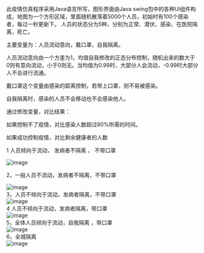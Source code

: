 此疫情仿真程序采用Java语言所写，图形界面由Java swing包中的各种UI组件构成，地图为一个方形区域，里面随机散落着5000个人员，初始时有100个感染者，每过一秒更新下。
人员的状态分为5种，分别为正常、潜伏、感染、在医院隔离，死亡。  

主要变量为：人员流动意向，戴口罩，自我隔离。  

人员流动意向由一个方差为1，均值自我修改的正态分布控制，随机出来的数大于0则有意向流动，小于0则无。当均值为0.99时，大部分人会流动，-0.99时大部分人不会进行流通。  

戴口罩这个变量由感染的距离控制，若带上口罩，则不易被感染。  

自我隔离时，感染的人员不会移动也不会感染他人。  


通过修改变量，对比结果：  

如果控制不了疫情，对比感染人数超过80%所需的时间。  

如果成功控制疫情，对比剩余健康者的人数

1  人员倾向于流动， 发病者不隔离 ， 不带口罩  

![image](https://user-images.githubusercontent.com/49340916/109908054-8e7be400-7cde-11eb-91a7-f29fefd13e7d.png)  

2，一般人员不流动，发病者不隔离，不带口罩  

![image](https://user-images.githubusercontent.com/49340916/109908139-ae130c80-7cde-11eb-93c9-f9bdef4ac299.png)  
3，人员不倾向于流动，发病者隔离，不带口罩  
![image](https://user-images.githubusercontent.com/49340916/109908325-0b0ec280-7cdf-11eb-94e8-9194c6b78a0f.png)  
4 人员不倾向于流动，发病者隔离，带口罩  
![image](https://user-images.githubusercontent.com/49340916/109908346-1235d080-7cdf-11eb-8760-a0aa52d528fb.png)  
5，全体人员倾向于流动，自我隔离 ，带口罩  
![image](https://user-images.githubusercontent.com/49340916/109908372-1eba2900-7cdf-11eb-8cca-af928e897ab5.png)  
6，全城隔离  
![image](https://user-images.githubusercontent.com/49340916/109908394-2a0d5480-7cdf-11eb-9ece-58c4a7d3cdb6.png)





